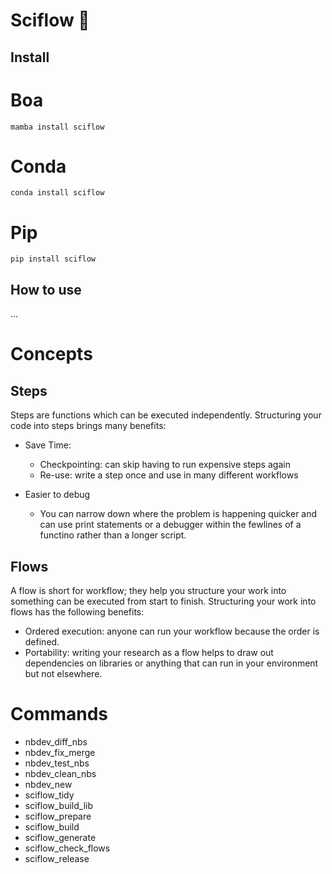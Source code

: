 # Sciflow 🔬



## Install

# Boa
`mamba install sciflow`
# Conda
`conda install sciflow`
# Pip
`pip install sciflow`

## How to use

...

# Concepts

## Steps

Steps are functions which can be executed independently. Structuring your code into steps brings many benefits:

* Save Time:
    * Checkpointing: can skip having to run expensive steps again
    * Re-use: write a step once and use in many different workflows
    
* Easier to debug
    * You can narrow down where the problem is happening quicker and can use print statements or a debugger within the fewlines of a functino rather than a longer script.

## Flows

A flow is short for workflow; they help you structure your work into something can be executed from start to finish. Structuring your work into flows has the following benefits:

* Ordered execution: anyone can run your workflow because the order is defined.
* Portability: writing your research as a flow helps to draw out dependencies on libraries or anything that can run in your environment but not elsewhere.

# Commands
       
* nbdev_diff_nbs                   
* nbdev_fix_merge          
* nbdev_test_nbs  
* nbdev_clean_nbs                                  
* nbdev_new     
* sciflow_tidy
* sciflow_build_lib
* sciflow_prepare
* sciflow_build
* sciflow_generate
* sciflow_check_flows
* sciflow_release
